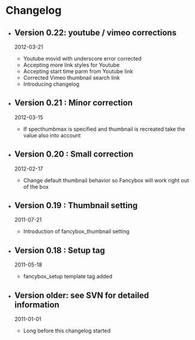 # Changelog

*   ## Version 0.22: youtube / vimeo corrections
    2012-03-21

    *   Youtube movid with underscore error corrected
    *   Accepting more link styles for Youtube
    *   Accepting start time parm from Youtube link
    *   Corrected Vimeo thumbnail search link
    *   Introducing changelog
    
*   ## Version 0.21 : Minor correction
    2012-03-15

    *   If specthumbmax is specified and thumbnail is recreated take the value also into account

*   ## Version 0.20 : Small correction
    2012-02-17

    *   Change default thumbnail behavior so Fancybox will work right out of the box

*   ## Version 0.19 : Thumbnail setting
    2011-07-21

    *   Introduction of fancybox_thumbnail setting

*   ## Version 0.18 : Setup tag
    2011-05-18

    *   fancybox_setup template tag added

*   ## Version older: see SVN for detailed information
    2011-01-01

    *   Long before this changelog started